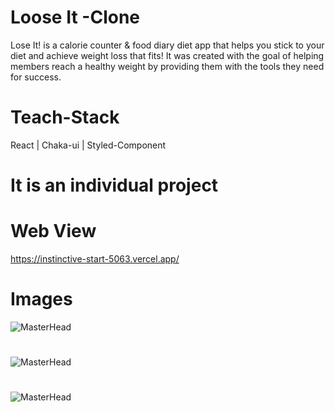 # Loose It -Clone
Lose It! is a calorie counter & food diary diet app that helps you stick to your diet and achieve weight loss that fits! It was created with the goal of helping members reach a healthy weight by providing them with the tools they need for success.

# Teach-Stack
React | Chaka-ui | Styled-Component

# It is an individual project

# Web View
https://instinctive-start-5063.vercel.app/

# Images

![MasterHead](https://i.ibb.co/8B0xKSr/Screenshot-195.png)
#
![MasterHead](https://i.ibb.co/sgY7vQg/Antpolegi2.png)
#
![MasterHead](https://i.ibb.co/Y0VRn7X/Antpolegi3.png)
